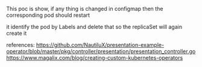 This poc is show, if any thing is changed in configmap then the corresponding pod should restart

it identify the pod by Labels and delete that so the replicaSet will again create it

references: https://github.com/NautiluX/presentation-example-operator/blob/master/pkg/controller/presentation/presentation_controller.go
https://www.magalix.com/blog/creating-custom-kubernetes-operators